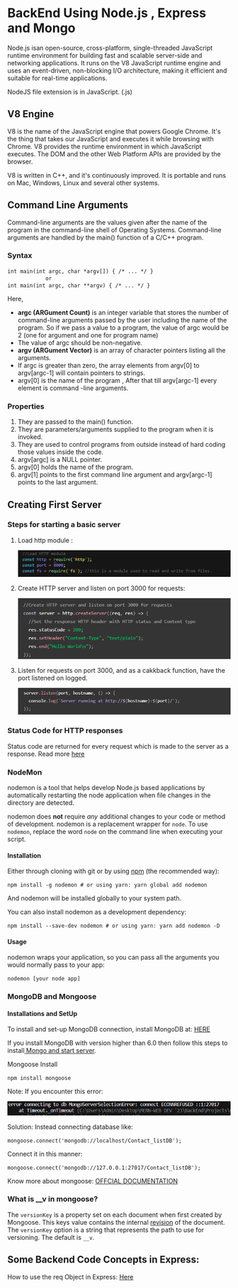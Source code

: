 # BackEnd Using Node.js , Express and Mongo

Node.js isan open-source, cross-platform, single-threaded JavaScript runtime environment for building fast and scalable server-side and networking applications. It runs on the V8 JavaScript runtime engine and uses an event-driven, non-blocking I/O architecture, making it efficient and suitable for real-time applications.

NodeJS file extension is in JavaScript. (.js)

## V8 Engine

V8 is the name of the JavaScript engine that powers Google Chrome. It's the thing that takes our JavaScript and executes it while browsing with Chrome. V8 provides the runtime environment in which JavaScript executes. The DOM and the other Web Platform APIs are provided by the browser.

V8 is written in C++, and it's continuously improved. It is portable and runs on Mac, Windows, Linux and several other systems.

## Command Line Arguments

Command-line arguments are the values given after the name of the program in the command-line shell of Operating Systems. Command-line arguments are handled by the main() function of a C/C++ program.

### Syntax

```
int main(int argc, char *argv[]) { /* ... */ }
            or
int main(int argc, char **argv) { /* ... */ }
```

Here,

* **argc (ARGument Count)** is an integer variable that stores the number of command-line arguments passed by the user including the name of the program. So if we pass a value to a program, the value of argc would be 2 (one for argument and one for program name)
* The value of argc should be non-negative.
* **argv (ARGument Vector)** is an array of character pointers listing all the arguments.
* If argc is greater than zero, the array elements from argv[0] to argv[argc-1] will contain pointers to strings.
* argv[0] is the name of the program , After that till argv[argc-1] every element is command -line arguments.

### Properties

1. They are passed to the main() function.
2. They are parameters/arguments supplied to the program when it is invoked.
3. They are used to control programs from outside instead of hard coding those values inside the code.
4. argv[argc] is a NULL pointer.
5. argv[0] holds the name of the program.
6. argv[1] points to the first command line argument and argv[argc-1] points to the last argument.

## Creating First Server

### Steps for starting a basic server

1. Load http module :

   ![1688610694669](image/concepts/1688610694669.png)
2. Create HTTP server and listen on port 3000 for requests:

   ![1688610754762](image/concepts/1688610754762.png)
3. Listen for requests on port 3000, and as a cakkback function, have the port listened on logged.

   ![1688610802929](image/concepts/1688610802929.png)

### Status Code for HTTP responses

Status code are returned for every request which is made to the server as a response.
Read more [here](https://developer.mozilla.org/en-US/docs/Web/HTTP/Status)

### NodeMon

nodemon is a tool that helps develop Node.js based applications by automatically restarting the node application when file changes in the directory are detected.

nodemon does **not** require *any* additional changes to your code or method of development. nodemon is a replacement wrapper for `node`. To use `nodemon`, replace the word `node` on the command line when executing your script.

#### Installation

Either through cloning with git or by using [npm](http://npmjs.org/) (the recommended way):

```shell
npm install -g nodemon # or using yarn: yarn global add nodemon
```

And nodemon will be installed globally to your system path.

You can also install nodemon as a development dependency:

```shell
npm install --save-dev nodemon # or using yarn: yarn add nodemon -D
```

#### Usage

nodemon wraps your application, so you can pass all the arguments you would normally pass to your app:

```shell
nodemon [your node app]
```

### MongoDB and Mongoose

#### Installations and SetUp

To install and set-up MongoDB connection, install MongoDB at: [HERE](https://www.mongodb.com/)

If you install MongoDB with version higher than 6.0 then follow this steps to install[ Mongo and start server](https://www.youtube.com/watch?v=59Yhxwdgi7I&lc=Ugz0Ke0jiT9SMY-w6214AaABAg).

Mongoose Install

```
npm install mongoose
```

Note: If you encounter this error:

![1689084036953](image/concepts/1689084036953.png)

 Solution: Instead connecting database like:

```
mongoose.connect('mongodb://localhost/Contact_listDB');
```

Connect it in this manner:

```
mongoose.connect('mongodb://127.0.0.1:27017/Contact_listDB');
```

Know more about mongoose: [OFFCIAL DOCUMENTATION](https://mongoosejs.com/docs/index.html)

### What is __v in mongoose?

The `versionKey` is a property set on each document when first created by Mongoose. This keys value contains the internal [revision](http://aaronheckmann.blogspot.com/2012/06/mongoose-v3-part-1-versioning.html) of the document. The `versionKey` option is a string that represents the path to use for versioning. The default is `__v`.

## Some Backend Code Concepts in Express: 

How to use the req Object in Express: [Here](https://www.digitalocean.com/community/tutorials/nodejs-req-object-in-expressjs)
